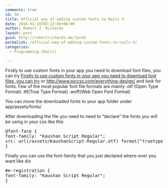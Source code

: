 ```yaml
---
comments: true
id: 58
title: Official way of adding custom fonts to Rails 4
date: 2016-01-15T05:22:03+00:00
author: Robert J. Richards
layout: post
guid: http://robertrichards.me/?p=58
permalink: /official-way-of-adding-custom-fonts-to-rails-4/
categories:
  - Programming (Rails)
  
---
```

Firstly to use custom fonts in your app you need to download font files, you can try [Firstly to use custom fonts in your app you need to download font files, you can try](http://www.1001freefonts.com/) or <http://www.piccsy.com/everything-design/> and look for fonts. Few of the most popular font file formats are mainly .otf (Open Type Format) .ttf(True Type Format) .woff(Web Open Font Format)

You can move the downloaded fonts to your app folder under app/assets/fonts/

After downloading the file you need to need to &#8220;declare&#8221; the fonts you will be using in your css like this

<!--more-->

<pre class="lang:default decode:true ">@font-face {
font-family: "Kaushan Script Regular";
src: url(/assets/KaushanScript-Regular.otf) format("truetype");
}
</pre>

Finally you can use the font-family that you just declared where-ever you want like dis

<pre class="lang:default decode:true ">#e-registration {
font-family: "Kaushan Script Regular";
}
</pre>

&nbsp;